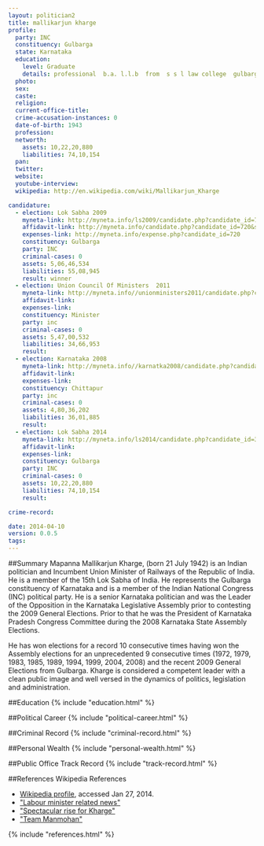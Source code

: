 ```yaml
---
layout: politician2
title: mallikarjun kharge
profile: 
  party: INC
  constituency: Gulbarga
  state: Karnataka
  education: 
    level: Graduate
    details: professional  b.a. l.l.b  from  s s l law college  gulbarga karnataka university  dharwad 1967
  photo: 
  sex: 
  caste: 
  religion: 
  current-office-title: 
  crime-accusation-instances: 0
  date-of-birth: 1943
  profession: 
  networth: 
    assets: 10,22,20,880
    liabilities: 74,10,154
  pan: 
  twitter: 
  website: 
  youtube-interview: 
  wikipedia: http://en.wikipedia.com/wiki/Mallikarjun_Kharge

candidature: 
  - election: Lok Sabha 2009
    myneta-link: http://myneta.info/ls2009/candidate.php?candidate_id=720
    affidavit-link: http://myneta.info/candidate.php?candidate_id=720&scan=original
    expenses-link: http://myneta.info/expense.php?candidate_id=720
    constituency: Gulbarga 
    party: INC
    criminal-cases: 0
    assets: 5,06,46,534
    liabilities: 55,08,945
    result: winner 
  - election: Union Council Of Ministers  2011
    myneta-link: http://myneta.info//unionministers2011/candidate.php?candidate_id=17
    affidavit-link: 
    expenses-link: 
    constituency: Minister 
    party: inc
    criminal-cases: 0
    assets: 5,47,00,532
    liabilities: 34,66,953
    result:  
  - election: Karnataka 2008
    myneta-link: http://myneta.info//karnatka2008/candidate.php?candidate_id=562
    affidavit-link: 
    expenses-link: 
    constituency: Chittapur 
    party: inc
    criminal-cases: 0
    assets: 4,80,36,202
    liabilities: 36,01,885
    result:  
  - election: Lok Sabha 2014
    myneta-link: http://myneta.info/ls2014/candidate.php?candidate_id=358
    affidavit-link: 
    expenses-link: 
    constituency: Gulbarga 
    party: INC
    criminal-cases: 0
    assets: 10,22,20,880
    liabilities: 74,10,154
    result:  

crime-record: 

date: 2014-04-10
version: 0.0.5
tags: 
---
```


##Summary
Mapanna Mallikarjun Kharge, (born 21 July 1942) is an Indian politician and Incumbent Union Minister of Railways of the Republic of India. He is a member of the 15th Lok Sabha of India. He represents the Gulbarga constituency of Karnataka and is a member of the Indian National Congress (INC) political party. He is a senior Karnataka politician and was the Leader of the Opposition in the Karnataka Legislative Assembly prior to contesting the 2009 General Elections. Prior to that he was the President of Karnataka Pradesh Congress Committee during the 2008 Karnataka State Assembly Elections.

He has won elections for a record 10 consecutive times having won the Assembly elections for an unprecedented 9 consecutive times (1972, 1979, 1983, 1985, 1989, 1994, 1999, 2004, 2008) and the recent 2009 General Elections from Gulbarga. Kharge is considered a competent leader with a clean public image and well versed in the dynamics of politics, legislation and administration.


##Education
{% include "education.html" %}


##Political Career
{% include "political-career.html" %}


##Criminal Record
{% include "criminal-record.html" %}


##Personal Wealth
{% include "personal-wealth.html" %}


##Public Office Track Record
{% include "track-record.html" %}


##References
Wikipedia References
- [Wikipedia profile]({{page.profile.wikipedia}}), accessed Jan 27, 2014.
- ["Labour minister related news"][wiki1]
- ["Spectacular rise for Kharge"][wiki2]
- ["Team Manmohan"][wiki3]

[wiki1]: http://business-standard.com/india/news/sails-103-employees-get-pms-shram-awards/149037/on
[wiki2]: http://www.hindu.com/2009/05/29/stories/2009052953700400.htm
[wiki3]: http://www.indianexpress.com/news/the-newlook-team-manmohan/467056/3


{% include "references.html" %}
